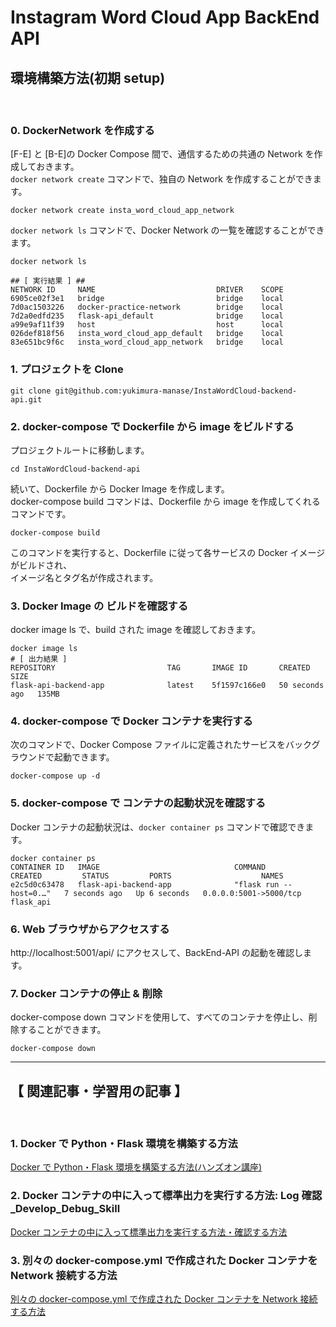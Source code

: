 # Instagram Word Cloud App BackEnd API

## 環境構築方法(初期 setup)

<br>

### 0. DockerNetwork を作成する

[F-E] と [B-E]の Docker Compose 間で、通信するための共通の Network を作成しておきます。  
`docker network create` コマンドで、独自の Network を作成することができます。

```
docker network create insta_word_cloud_app_network
```

`docker network ls` コマンドで、Docker Network の一覧を確認することができます。

```
docker network ls

## [ 実行結果 ] ##
NETWORK ID     NAME                           DRIVER    SCOPE
6905ce02f3e1   bridge                         bridge    local
7d0ac1503226   docker-practice-network        bridge    local
7d2a0edfd235   flask-api_default              bridge    local
a99e9af11f39   host                           host      local
026def818f56   insta_word_cloud_app_default   bridge    local
83e651bc9f6c   insta_word_cloud_app_network   bridge    local
```

### 1. プロジェクトを Clone

```
git clone git@github.com:yukimura-manase/InstaWordCloud-backend-api.git
```

### 2. docker-compose で Dockerfile から image をビルドする

プロジェクトルートに移動します。

```
cd InstaWordCloud-backend-api
```

続いて、Dockerfile から Docker Image を作成します。  
docker-compose build コマンドは、Dockerfile から image を作成してくれるコマンドです。

```
docker-compose build
```

このコマンドを実行すると、Dockerfile に従って各サービスの Docker イメージがビルドされ、
<br/>
イメージ名とタグ名が作成されます。

### 3. Docker Image の ビルドを確認する

docker image ls で、build された image を確認しておきます。

```
docker image ls
# [ 出力結果 ]
REPOSITORY                         TAG       IMAGE ID       CREATED          SIZE
flask-api-backend-app              latest    5f1597c166e0   50 seconds ago   135MB
```

### 4. docker-compose で Docker コンテナを実行する

次のコマンドで、Docker Compose ファイルに定義されたサービスをバックグラウンドで起動できます。

```
docker-compose up -d
```

### 5. docker-compose で コンテナの起動状況を確認する

Docker コンテナの起動状況は、`docker container ps` コマンドで確認できます。

```
docker container ps
CONTAINER ID   IMAGE                              COMMAND                  CREATED         STATUS         PORTS                    NAMES
e2c5d0c63478   flask-api-backend-app              "flask run --host=0.…"   7 seconds ago   Up 6 seconds   0.0.0.0:5001->5000/tcp   flask_api
```

### 6. Web ブラウザからアクセスする

http://localhost:5001/api/ にアクセスして、BackEnd-API の起動を確認します。

### 7. Docker コンテナの停止 & 削除

docker-compose down コマンドを使用して、すべてのコンテナを停止し、削除することができます。

```
docker-compose down
```

---

## 【 関連記事・学習用の記事 】

<br>

### 1. Docker で Python・Flask 環境を構築する方法

[Docker で Python・Flask 環境を構築する方法(ハンズオン講座)](https://masanyon.com/docker-python-flask-env-dockerfile-dockercompose/)

### 2. Docker コンテナの中に入って標準出力を実行する方法: Log 確認\_Develop_Debug_Skill

[Docker コンテナの中に入って標準出力を実行する方法・確認する方法](https://masanyon.com/docker-container-exec-it-logs-inside/)

### 3. 別々の docker-compose.yml で作成された Docker コンテナを Network 接続する方法

[別々の docker-compose.yml で作成された Docker コンテナを Network 接続する方法](https://masanyon.com/docker-docker-compose-yml-container-network-share/)
